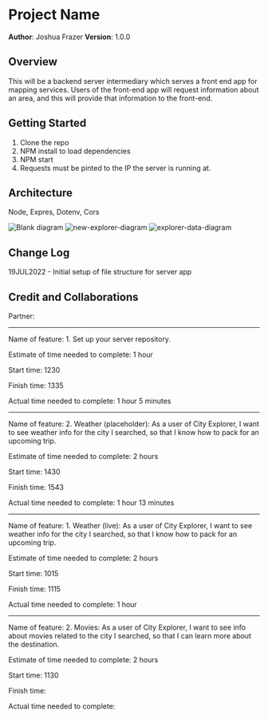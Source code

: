 # Project Name

**Author**: Joshua Frazer
**Version**: 1.0.0 

## Overview
This will be a backend server intermediary which serves a front end app for mapping services. Users of the front-end app will request information about an area, and this will provide that information to the front-end.

## Getting Started
1. Clone the repo
2. NPM install to load dependencies
3. NPM start
4. Requests must be pinted to the IP the server is running at.

## Architecture
Node, Expres, Dotenv, Cors

![Blank diagram](https://user-images.githubusercontent.com/6252799/180090048-aae10503-3289-45aa-8666-8528f0dc65e7.png)
![new-explorer-diagram](https://user-images.githubusercontent.com/6252799/179876773-cf3c19c8-7bb1-4348-98db-10c4b82ef44a.png)
![explorer-data-diagram](https://user-images.githubusercontent.com/6252799/180028515-24f42a71-80c4-4a6e-91c0-05c17a7aec04.png)

## Change Log

19JUL2022 - Initial setup of file structure for server app

## Credit and Collaborations
Partner: 

---

Name of feature: 1. Set up your server repository.

Estimate of time needed to complete: 1 hour

Start time: 1230

Finish time: 1335

Actual time needed to complete: 1 hour 5 minutes

---

Name of feature: 2. Weather (placeholder): As a user of City Explorer, I want to see weather info for the city I searched, so that I know how to pack for an upcoming trip.

Estimate of time needed to complete: 2 hours

Start time: 1430

Finish time: 1543

Actual time needed to complete: 1 hour 13 minutes

---

Name of feature: 1. Weather (live): As a user of City Explorer, I want to see weather info for the city I searched, so that I know how to pack for an upcoming trip.

Estimate of time needed to complete: 2 hours

Start time: 1015

Finish time: 1115

Actual time needed to complete: 1 hour

---
Name of feature: 2. Movies: As a user of City Explorer, I want to see info about movies related to the city I searched, so that I can learn more about the destination.

Estimate of time needed to complete: 2 hours

Start time: 1130

Finish time: 

Actual time needed to complete:
